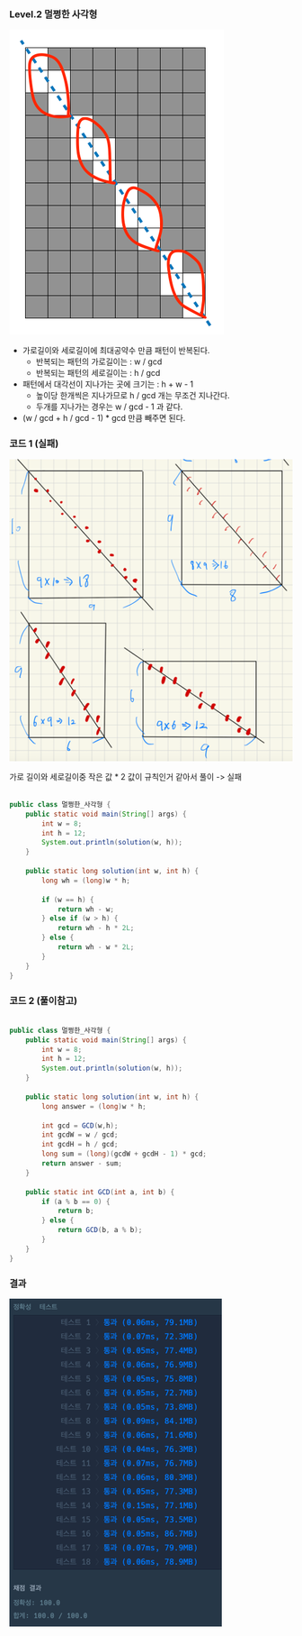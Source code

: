 ### Level.2 멀쩡한 사각형

![img.png](images%2Fseungwook_3.png) 
- 가로길이와 세로길이에 최대공약수 만큼 패턴이 반복된다.
  - 반복되는 패턴의 가로길이는 : w / gcd
  - 반복되는 패턴의 세로길이는 : h / gcd
- 패턴에서 대각선이 지나가는 곳에 크기는 : h + w - 1
  - 높이당 한개씩은 지나가므로 h / gcd 개는 무조건 지나간다.
  - 두개를 지나가는 경우는 w / gcd - 1 과 같다.
- (w / gcd + h / gcd - 1) * gcd 만큼 빼주면 된다.

### 코드 1 (실패)

![img.png](images%2Fseungwook_2.png)

가로 길이와 세로길이중 작은 값 * 2 값이 규칙인거 같아서 풀이 -> 실패

```java

public class 멀쩡한_사각형 {
	public static void main(String[] args) {
		int w = 8;
		int h = 12;
		System.out.println(solution(w, h));
	}

	public static long solution(int w, int h) {
		long wh = (long)w * h;

		if (w == h) {
			return wh - w;
		} else if (w > h) {
			return wh - h * 2L;
		} else {
			return wh - w * 2L;
		}
	}
}

```

### 코드 2 (풀이참고)

```java

public class 멀쩡한_사각형 {
	public static void main(String[] args) {
		int w = 8;
		int h = 12;
		System.out.println(solution(w, h));
	}

	public static long solution(int w, int h) {
		long answer = (long)w * h;

		int gcd = GCD(w,h);
		int gcdW = w / gcd;
		int gcdH = h / gcd;
		long sum = (long)(gcdW + gcdH - 1) * gcd;
		return answer - sum;
	}

	public static int GCD(int a, int b) {
		if (a % b == 0) {
			return b;
		} else {
			return GCD(b, a % b);
		}
	}
}

```


### 결과

![img.png](images%2Fseungwook_1.png)
